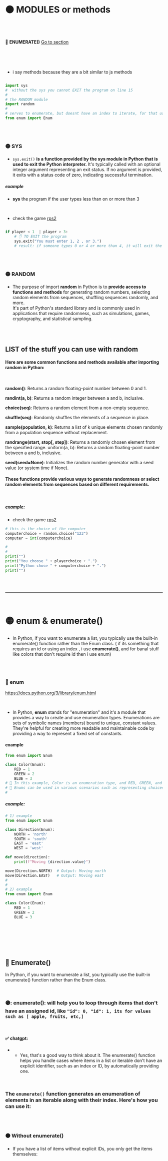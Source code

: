 # 🟠 MODULES or methods

<br>
<br>

🔸   **ENUMERATE()**   [Go to section](#enumerate)



<br>
<br>
<br>

- i say methods because they are a bit similar to js methods

```python

import sys
#  without the sys you cannot EXIT the program on line 15
#
# the RANDOM module
import random
#
# serves to enumerate, but doesnt have an index to iterate, for that use enumerate()
from enum import Enum
```

<br>
<br>

### 🟡 SYS

- `sys.exit()` **is a function provided by the sys module in Python that is used to exit the Python interpreter.** It's typically called with an optional integer argument representing an exit status. If no argument is provided, it exits with a status code of zero, indicating successful termination.

##### example

- **sys** the program if the user types less than on or more than 3

<br>

- check the game [rps2](./LESSON_02//rps2_clean.py)

```python

if player < 1  | player > 3:
    # ✋ TO EXIT the program
    sys.exit("You must enter 1, 2 , or 3.")
    # result: if someone types 0 or 4 or more than 4, it will exit the program with this message: You must enter 1, 2 , or 3.
```

<br>
<br>

### 🟡 RANDOM

- The purpose of import **random** in Python is to **provide access to functions and methods** for generating random numbers, selecting random elements from sequences, shuffling sequences randomly, and more. <br> It's part of Python's standard library and is commonly used in applications that require randomness, such as simulations, games, cryptography, and statistical sampling.

<br>
<br>

## LIST of the stuff you can use with random

#### Here are some common functions and methods available after importing random in Python:

<br>

**random()**: Returns a random floating-point number between 0 and 1.

**randint(a, b)**: Returns a random integer between a and b, inclusive.

**choice(seq)**: Returns a random element from a non-empty sequence.

**shuffle(seq)**: Randomly shuffles the elements of a sequence in place.

**sample(population, k)**: Returns a list of k unique elements chosen randomly from a population sequence without replacement.

**randrange(start, stop[, step])**: Returns a randomly chosen element from the specified range.
uniform(a, b): Returns a random floating-point number between a and b, inclusive.

**seed(seed=None)**: Initializes the random number generator with a seed value (or system time if None).

#### These functions provide various ways to generate randomness or select random elements from sequences based on different requirements.

<br>

##### example:

- check the game [rps2](./LESSON_02//rps2_clean.py)

```python
# this is the choice of the computer
computerchoice = random.choice("123")
computer = int(computerchoice)

#
#
print("")
print("You choose " + playerchoice + ".")
print("Python chose " + computerchoice + ".")
print("")
```

<br>
<br>

---

<br>

# 🟡 enum & enumerate()

- In Python, if you want to enumerate a list, you typically use the built-in enumerate() function rather than the Enum class. ( if its something that requires an id or using an index , i use **enumerate()**, and for banal stuff like colors that don't require id then i use enum)

<br>
<br>

### 🍨 enum

https://docs.python.org/3/library/enum.html

<br>

- In Python, **enum** stands for "enumeration" and it's a module that provides a way to create and use enumeration types. Enumerations are sets of symbolic names (members) bound to unique, constant values. They're helpful for creating more readable and maintainable code by providing a way to represent a fixed set of constants.

#### example

```python
from enum import Enum

class Color(Enum):
    RED = 1
    GREEN = 2
    BLUE = 3
# 🤚 In this example, Color is an enumeration type, and RED, GREEN, and BLUE are its members. Each member has an associated value (1, 2, and 3, respectively). You can access these values by using the member name, for example: Color.RED.value would return 1.
# 🤚 Enums can be used in various scenarios such as representing choices, flags, or states in your code. They can help improve readability and maintainability by providing a clear and self-documenting way to represent these concepts.
#
```

##### example:

```python
# 1) example
from enum import Enum

class Direction(Enum):
    NORTH = 'north'
    SOUTH = 'south'
    EAST = 'east'
    WEST = 'west'

def move(direction):
    print(f"Moving {direction.value}")

move(Direction.NORTH)  # Output: Moving north
move(Direction.EAST)   # Output: Moving east
#
#
# 2) example
from enum import Enum

class Color(Enum):
    RED = 1
    GREEN = 2
    BLUE = 3

```


<br>
<br>
<br>

<a name="enumerate"></a>

<br>

## 🍨 Enumerate()

In Python, if you want to enumerate a list, you typically use the built-in enumerate() function rather than the Enum class.


<br>


### 🟣: enumerate(): will help you to loop through items that don't have an assigned id, like `"id": 0, "id": 1, its for values such as [ apple, fruits, etc,]`

<br>

#### ✅ chatgpt:

- - Yes, that's a good way to think about it. The enumerate() function helps you handle cases where items in a list or iterable don't have an explicit identifier, such as an index or ID, by automatically providing one.


<br>


### The `enumerate()` function generates an enumeration of elements in an iterable along with their index. Here's how you can use it:





<br>
<br>


### 🟤 Without enumerate()

- If you have a list of items without explicit IDs, you only get the items themselves:
